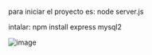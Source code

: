 para iniciar el proyecto es: node server.js

intalar:
npm install express mysql2

![image](https://github.com/mendel-l/Mineria_de_datos/assets/97923463/39742159-d1b1-4559-9298-320369b0b7d9)

